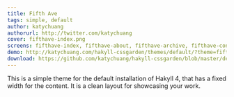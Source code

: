 ```yaml
---
title: Fifth Ave
tags: simple, default
author: katychuang
authorurl: http://twitter.com/katychuang
cover: fifthave-index.png
screens: fifthave-index, fifthave-about, fifthave-archive, fifthave-contact, fifthave-index
demo: http://katychuang.com/hakyll-cssgarden/themes/default/?theme=fifthave
download: https://github.com/katychuang/hakyll-cssgarden/blob/master/default_theme/css/fifthave.css
---
```


This is a simple theme for the default installation of Hakyll 4, that has a fixed width for the content. It is a clean layout for showcasing your work. 

